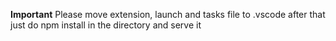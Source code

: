**Important**
Please move extension, launch and tasks file to .vscode
after that just do npm install in the directory and serve it
